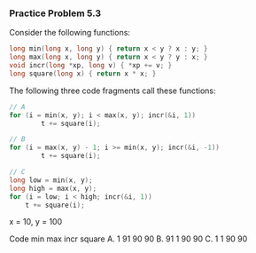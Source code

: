 ### Practice Problem 5.3

Consider the following functions:
```c
long min(long x, long y) { return x < y ? x : y; }
long max(long x, long y) { return x < y ? y : x; }
void incr(long *xp, long v) { *xp += v; }
long square(long x) { return x * x; }
```

The following three code fragments call these functions:
```c
// A
for (i = min(x, y); i < max(x, y); incr(&i, 1))
        t += square(i);

// B
for (i = max(x, y) - 1; i >= min(x, y); incr(&i, -1))
        t += square(i);

// C
long low = min(x, y);
long high = max(x, y);
for (i = low; i < high; incr(&i, 1))
    t += square(i);
```

x = 10, y = 100

Code    min     max     incr    square
A.      1       91      90      90
B.      91      1       90      90
C.      1       1       90      90
